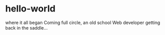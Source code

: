 # hello-world
where it all began
Coming full circle, an old school Web developer getting back in the saddle...

